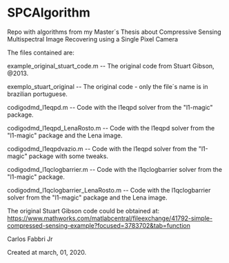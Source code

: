 # SPCAlgorithm
Repo with algorithms from my Master´s Thesis about Compressive Sensing Multispectral Image Recovering using a Single Pixel Camera

The files contained are:

example_original_stuart_code.m          -- The original code from Stuart Gibson, @2013.

exemplo_stuart_original                 -- The original code - only the file´s name is in brazilian portuguese.

codigodmd_l1eqpd.m                      -- Code with the l1eqpd solver from the "l1-magic" package.

codigodmd_l1eqpd_LenaRosto.m            -- Code with the l1eqpd solver from the "l1-magic" package and the Lena image.

codigodmd_l1eqpdvazio.m                 -- Code with the l1eqpd solver from the "l1-magic" package with some tweaks.

codigodmd_l1qclogbarrier.m              -- Code with the l1qclogbarrier solver from the "l1-magic" package.

codigodmd_l1qclogbarrier_LenaRosto.m    -- Code with the l1qclogbarrier solver from the "l1-magic" package and the Lena image.


The original Stuart Gibson code could be obtained at: 
https://www.mathworks.com/matlabcentral/fileexchange/41792-simple-compressed-sensing-example?focused=3783702&tab=function

Carlos Fabbri Jr

Created at march, 01, 2020.

